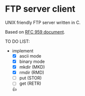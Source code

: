 # FTP server client
UNIX friendly FTP server written in C.

Based on [RFC 959 document](https://tools.ietf.org/html/rfc959).

TO DO LIST:
- implement
  - [x] ascii mode
  - [x] binary mode
  - [x] mkdir (MKD)
  - [x] rmdir (RMD)
  - [ ] put (STOR)
  - [ ] get (RETR)
  
  :+1:
